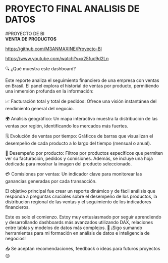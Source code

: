 # PROYECTO FINAL ANALISIS DE DATOS

\#PROYECTO DE BI  
**VENTA DE PRODUCTOS**



https://github.com/M3ANMAXINE/Proyecto-BI

https://www.youtube.com/watch?v=x25fuc9d2Ln



🔍 ¿Qué muestra este dashboard?

Este reporte analiza el seguimiento financiero de una empresa con ventas en Brasil. El panel explora el historial de ventas por producto, permitiendo una inmersión profunda en la información:

📈 Facturación total y total de pedidos: Ofrece una visión instantánea del rendimiento general del negocio.

🌍 Análisis geográfico: Un mapa interactivo muestra la distribución de las ventas por región, identificando los mercados más fuertes.

🗓️ Evolución de ventas por tiempo: Gráficos de barras que visualizan el desempeño de cada producto a lo largo del tiempo (mensual o anual).

🛒 Desempeño por producto: Filtros por productos específicos que permiten ver su facturación, pedidos y comisiones. Además, se incluye una hoja dedicada para mostrar la imagen del producto seleccionado.

💳 Comisiones por ventas: Un indicador clave para monitorear las ganancias generadas por cada transacción.

El objetivo principal fue crear un reporte dinámico y de fácil análisis que responda a preguntas cruciales sobre el desempeño de los productos, la distribución regional de las ventas y el seguimiento de los indicadores financieros.

Este es solo el comienzo. Estoy muy entusiasmado por seguir aprendiendo y desarrollando dashboards más avanzados utilizando DAX, relaciones entre tablas y modelos de datos más complejos.
🧠 ¡Sigo sumando herramientas para mi formación en análisis de datos e inteligencia de negocios!

📥 Se aceptan recomendaciones, feedback o ideas para futuros proyectos 😊

